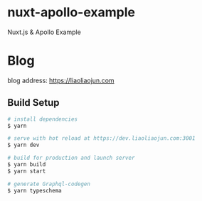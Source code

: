 # nuxt-apollo-example
Nuxt.js &amp; Apollo Example

# Blog
blog address: https://liaoliaojun.com

## Build Setup

``` bash
# install dependencies
$ yarn

# serve with hot reload at https://dev.liaoliaojun.com:3001
$ yarn dev

# build for production and launch server
$ yarn build
$ yarn start

# generate Graphql-codegen
$ yarn typeschema
```
